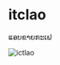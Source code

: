 # itclao
ແອບຂາຍກະເຟ

![ictlao](https://user-images.githubusercontent.com/65598032/226557058-a2fbce56-bb37-4674-828a-b2e4b735bc7e.png)
